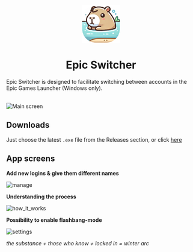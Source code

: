 <div align="center">
  <a href="#" target="_blank">
    <img src="./Assets/capy_icon.png" alt="Project Icon" width="100">
  </a>
  <h1>Epic Switcher</h1>
</div>

Epic Switcher is designed to facilitate switching between accounts in the Epic Games Launcher (Windows only).
<br/><br/>

![Main screen](./Demo/accounts.png) 

## Downloads

Just choose the latest `.exe` file from the Releases section, or click [here]()

##  App screens

**Add new logins & give them different names**

![manage](./Demo/manage.png)

**Understanding the process**

![how_it_works](./Demo/how_it_works.png) 

**Possibility to enable flashbang-mode**

![settings](./Demo/settings.png) 

*the substance + those who know + locked in = winter arc*
